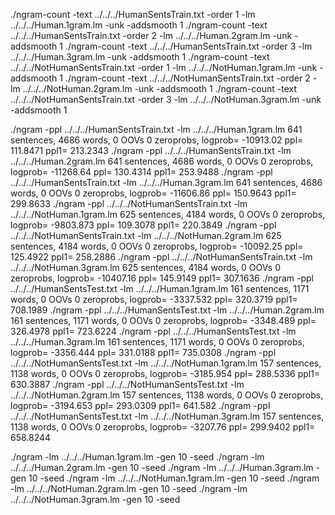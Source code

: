 ./ngram-count -text ../../../HumanSentsTrain.txt -order 1 -lm ../../../Human.1gram.lm -unk -addsmooth 1
./ngram-count -text ../../../HumanSentsTrain.txt -order 2 -lm ../../../Human.2gram.lm -unk -addsmooth 1
./ngram-count -text ../../../HumanSentsTrain.txt -order 3 -lm ../../../Human.3gram.lm -unk -addsmooth 1 
./ngram-count -text ../../../NotHumanSentsTrain.txt -order 1 -lm ../../../NotHuman.1gram.lm -unk -addsmooth 1
./ngram-count -text ../../../NotHumanSentsTrain.txt -order 2 -lm ../../../NotHuman.2gram.lm -unk -addsmooth 1
./ngram-count -text ../../../NotHumanSentsTrain.txt -order 3 -lm ../../../NotHuman.3gram.lm -unk -addsmooth 1

./ngram -ppl ../../../HumanSentsTrain.txt -lm ../../../Human.1gram.lm
  641 sentences, 4686 words, 0 OOVs
0 zeroprobs, logprob= -10913.02 ppl= 111.8471 ppl1= 213.2343
./ngram -ppl ../../../HumanSentsTrain.txt -lm ../../../Human.2gram.lm
 641 sentences, 4686 words, 0 OOVs
0 zeroprobs, logprob= -11268.64 ppl= 130.4314 ppl1= 253.9488
./ngram -ppl ../../../HumanSentsTrain.txt -lm ../../../Human.3gram.lm
 641 sentences, 4686 words, 0 OOVs
0 zeroprobs, logprob= -11606.86 ppl= 150.9643 ppl1= 299.8633
./ngram -ppl ../../../NotHumanSentsTrain.txt -lm ../../../NotHuman.1gram.lm
 625 sentences, 4184 words, 0 OOVs
0 zeroprobs, logprob= -9803.873 ppl= 109.3078 ppl1= 220.3849
./ngram -ppl ../../../NotHumanSentsTrain.txt -lm ../../../NotHuman.2gram.lm
 625 sentences, 4184 words, 0 OOVs
0 zeroprobs, logprob= -10092.25 ppl= 125.4922 ppl1= 258.2886
./ngram -ppl ../../../NotHumanSentsTrain.txt -lm ../../../NotHuman.3gram.lm
 625 sentences, 4184 words, 0 OOVs
0 zeroprobs, logprob= -10407.16 ppl= 145.9149 ppl1= 307.1636
./ngram -ppl ../../../HumanSentsTest.txt -lm ../../../Human.1gram.lm
 161 sentences, 1171 words, 0 OOVs
0 zeroprobs, logprob= -3337.532 ppl= 320.3719 ppl1= 708.1989
./ngram -ppl ../../../HumanSentsTest.txt -lm ../../../Human.2gram.lm
 161 sentences, 1171 words, 0 OOVs
0 zeroprobs, logprob= -3348.489 ppl= 326.4978 ppl1= 723.6224
./ngram -ppl ../../../HumanSentsTest.txt -lm ../../../Human.3gram.lm
 161 sentences, 1171 words, 0 OOVs
0 zeroprobs, logprob= -3356.444 ppl= 331.0188 ppl1= 735.0308
./ngram -ppl ../../../NotHumanSentsTest.txt -lm ../../../NotHuman.1gram.lm
 157 sentences, 1138 words, 0 OOVs
0 zeroprobs, logprob= -3185.954 ppl= 288.5336 ppl1= 630.3887
./ngram -ppl ../../../NotHumanSentsTest.txt -lm ../../../NotHuman.2gram.lm
 157 sentences, 1138 words, 0 OOVs
0 zeroprobs, logprob= -3194.653 ppl= 293.0309 ppl1= 641.582
./ngram -ppl ../../../NotHumanSentsTest.txt -lm ../../../NotHuman.3gram.lm
 157 sentences, 1138 words, 0 OOVs
0 zeroprobs, logprob= -3207.76 ppl= 299.9402 ppl1= 658.8244

./ngram -lm ../../../Human.1gram.lm -gen 10 -seed
./ngram -lm ../../../Human.2gram.lm -gen 10 -seed
./ngram -lm ../../../Human.3gram.lm -gen 10 -seed
./ngram -lm ../../../NotHuman.1gram.lm -gen 10 -seed
./ngram -lm ../../../NotHuman.2gram.lm -gen 10 -seed
./ngram -lm ../../../NotHuman.3gram.lm -gen 10 -seed
